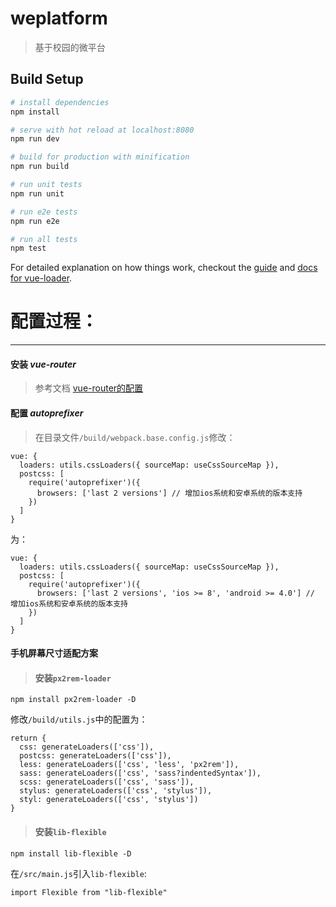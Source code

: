 # weplatform

> 基于校园的微平台

## Build Setup

``` bash
# install dependencies
npm install

# serve with hot reload at localhost:8080
npm run dev

# build for production with minification
npm run build

# run unit tests
npm run unit

# run e2e tests
npm run e2e

# run all tests
npm test
```

For detailed explanation on how things work, checkout the [guide](http://vuejs-templates.github.io/webpack/) and [docs for vue-loader](http://vuejs.github.io/vue-loader).

# 配置过程：
----
#### 安装 *vue-router*
> 参考文档 [vue-router的配置](https://router.vuejs.org/zh-cn/)

#### 配置 *autoprefixer*
> 在目录文件`/build/webpack.base.config.js`修改：
```
vue: {
  loaders: utils.cssLoaders({ sourceMap: useCssSourceMap }),
  postcss: [
    require('autoprefixer')({
      browsers: ['last 2 versions'] // 增加ios系统和安卓系统的版本支持
    })
  ]
}
```
为：
```
vue: {
  loaders: utils.cssLoaders({ sourceMap: useCssSourceMap }),
  postcss: [
    require('autoprefixer')({
      browsers: ['last 2 versions', 'ios >= 8', 'android >= 4.0'] // 增加ios系统和安卓系统的版本支持
    })
  ]
}
```

#### 手机屏幕尺寸适配方案
> #### 安装`px2rem-loader`
```
npm install px2rem-loader -D
```
修改`/build/utils.js`中的配置为：
```
return {
  css: generateLoaders(['css']),
  postcss: generateLoaders(['css']),
  less: generateLoaders(['css', 'less', 'px2rem']),
  sass: generateLoaders(['css', 'sass?indentedSyntax']),
  scss: generateLoaders(['css', 'sass']),
  stylus: generateLoaders(['css', 'stylus']),
  styl: generateLoaders(['css', 'stylus'])
}
```

> #### 安装`lib-flexible`
```
npm install lib-flexible -D
```
在`/src/main.js`引入`lib-flexible`:
```
import Flexible from "lib-flexible"
```

